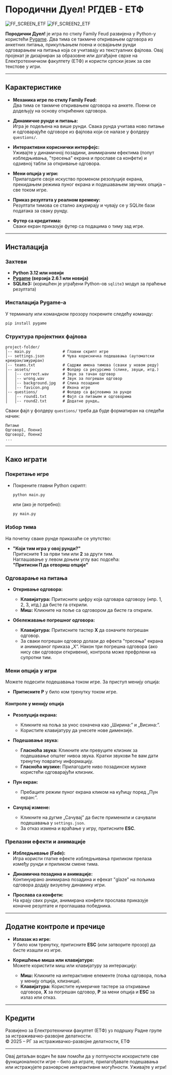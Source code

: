# Породични Дуел! РГДЕВ - ЕТФ

![FF_SCREEN_ETF](https://i.imgur.com/0G5n7JX.png)
![FF_SCREEN2_ETF](https://i.imgur.com/UbtEK7J.png)

**Породични Дуел!** је игра по стилу Family Feud развијена у Python-у користећи [Pygame](https://www.pygame.org/). Два тима се такмиче откривањем одговора из анкетних питања, прикупљањем поена и освајањем рунди одговарањем на питања која се учитавају из текстуалних фајлова. Овај пројекат је дизајниран за образовне или догађајне сврхе на Електротехничком факултету (ЕТФ) и користи српски језик за све текстове у игри.

---

## Карактеристике

- **Механика игре по стилу Family Feud:**  
  Два тима се такмиче откривањем одговора на анкете. Поени се додељују на основу открићених одговора.

- **Динамичне рунде и питања:**  
  Игра је подељена на више рунди. Свака рунда учитава ново питање и одговарајуће одговоре из фајлова који се налазе у фолдеру `questions/`.

- **Интерактивни кориснички интерфејс:**  
  Уживајте у динамичној позадини, анимираним ефектима (попут избледњивања, "тресења" екрана и прославе са конфети) и одзивној табли за откривање одговора.

- **Мени опција у игри:**  
  Прилагодите своје искуство променом резолуције екрана, прекидањем режима пуног екрана и подешавањем звучних опција – све током игре.

- **Приказ резултата у реалном времену:**  
  Резултати тимова се стално ажурирају и чувају се у SQLite бази података за сваку рунду.

- **Футер са кредитима:**  
  Сваки екран приказује футер са подацима о тиму зад игре.

---

## Инсталација

### Захтеви

- **Python 3.12 или новији**
- **[Pygame](https://www.pygame.org/) (верзија 2.6.1 или новија)**
- **SQLite3:** (коришћен је уграђени Python-ов `sqlite3` модул за праћење резултата)

### Инсталација Pygame-а

У терминалу или командном прозору покрените следећу команду:

```bash
pip install pygame
```

### Структура пројектних фајлова

```plaintext
project-folder/
│-- main.py              # Главни скрипт игре
│-- settings.json        # Чува корисничка подешавања (аутоматски креиран/ажуриран)
│-- teams.txt            # Садржи имена тимова (сваки у новом реду)
│-- assets/              # Фолдер са ресурсима (слике, звуци, итд.)
│   │-- correct.wav      # Звук за тачан одговор
│   │-- wrong.wav        # Звук за погрешан одговор
│   │-- background.jpg   # Слика позадине
│   │-- favicon.png      # Икона игре
│-- questions/           # Фолдер са фајловима за рунде
│   │-- round1.txt       # Фајл са питањем и одговорима
│   │-- round2.txt       # Додатне рунде…
```

Сваки фајл у фолдеру `questions/` треба да буде форматиран на следећи начин:

```plaintext
Питање
Одговор1, Поени1
Одговор2, Поени2
...
```

---

## Како играти

### Покретање игре

- Покрените главни Python скрипт:
  ```bash
  python main.py
  ```
  или (ако је потребно):
  ```bash
  py main.py
  ```

### Избор тима

На почетку сваке рунде приказаће се упутство:
- **"Који тим игра у овој рунди?"**  
  Притисните **1** за први тим или **2** за други тим.  
  Наглашавање у левом доњем углу вас подсећа:  
  **"Притисни П да отвориш опције"**

### Одговарање на питања

- **Откривање одговора:**
  - **Клавијатура:** Притисните цифру која одговара одговору (нпр. 1, 2, 3, итд.) да бисте га открили.
  - **Миш:** Кликните на поље са одговором да бисте га открили.

- **Обележавање погрешног одговора:**
  - **Клавијатура:** Притисните тастер **X** да означите погрешан одговор.
  - За сваки погрешан одговор долази до ефекта "тресења" екрана и анимираног приказа „X“. Након три погрешна одговора (ако нису сви одговори откривени), контрола може префрлени на супротни тим.

### Мени опција у игри

Можете подесити подешавања током игре. За приступ менију опција:

- **Притисните P** у било ком тренутку током игре.

#### Контроле у менију опција

- **Резолуција екрана:**
  - Кликните на поља за унос означена као „Ширина:” и „Висина:”.
  - Користите клавијатуру да унесете нове димензије.
  
- **Подешавање звука:**
  - **Гласноћа звука:** Кликните или превуците клизник за подешавање општег нивоа звука. Кратки звукови ће вам дати тренутну повратну информацију.
  - **Гласноћа музике:** Прилагодите ниво позадинске музике користећи одговарајући клизник.
  
- **Пун екран:**
  - Пребаците режим пуног екрана кликом на кућицу поред „Пун екран:”.
  
- **Сачувај измене:**
  - Кликните на дугме „Сачувај” да бисте применили и сачували подешавања у `settings.json`.
  - За отказ измена и враћање у игру, притисните **ESC**.

### Прелазни ефекти и анимације

- **Избледњивање (Fade):**  
  Игра користи глатке ефекте избледњивања приликом прелаза између рунди и приликом смене тима.
  
- **Динамична позадина и анимације:**  
  Континуирано анимирана позадина и ефекат "glaze" на пољима одговора додају визуелну динамику игри.

- **Прослава са конфети:**  
  На крају свих рунди, анимирана конфети прослава приказује коначне резултате и проглашава победника.

---

## Додатне контроле и пречице

- **Излазак из игре:**  
  У било ком тренутку, притисните **ESC** (или затворите прозор) да бисте изашли из игре.

- **Коришћење миша или клавијатуре:**  
  Можете користити миш или клавијатуру за интеракцију:
  - **Миш:** Кликните на интерактивне елементе (поља одговора, поља у менију опција, клизници).
  - **Клавијатура:** Користите нумеричке тастере за откривање одговора, **X** за погрешан одговор, **P** за мени опција и **ESC** за излаз или отказ.

---

## Кредити

Развијено за Електротехнички факултет (ЕТФ) уз подршку Радне групе за истраживачко-развојне делатности.  
© 2025 – РГ за истраживачко-развојне делатности, ЕТФ

---

Овај детаљан водич ће вам помоћи да у потпуности искористите све функционалности игре – било да играте, прилагођавате подешавања или истражујете разноврсне интерактивне могућности. Уживајте у игри!
